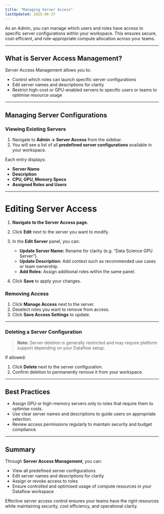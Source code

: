```yaml
---
title: "Managing Server Access"
lastUpdated: 2025-06-27
---
```


As an Admin, you can manage which users and roles have access to specific server configurations within your workspace. This ensures secure, cost-efficient, and role-appropriate compute allocation across your teams.

---

## What is Server Access Management?

Server Access Management allows you to:

- Control which roles can launch specific server configurations  
- Edit server names and descriptions for clarity  
- Restrict high-cost or GPU-enabled servers to specific users or teams to optimise resource usage

---

## Managing Server Configurations

### Viewing Existing Servers

1. Navigate to **Admin → Server Access** from the sidebar.  
2. You will see a list of all **predefined server configurations** available in your workspace.

Each entry displays:

- **Server Name**  
- **Description**  
- **CPU, GPU, Memory Specs**  
- **Assigned Roles and Users**

---
# Editing Server Access

1. **Navigate to the Server Access page.**

2. Click **Edit** next to the server you want to modify.

3. In the **Edit Server** panel, you can:

   - **Update Server Name:** Rename for clarity (e.g. “Data Science GPU Server”).
   - **Update Description:** Add context such as recommended use cases or team ownership.
   - **Add Roles:** Assign additional roles within the same panel.

4. Click **Save** to apply your changes.


### Removing Access

1. Click **Manage Access** next to the server.  
2. Deselect roles you want to remove from access.  
3. Click **Save Access Settings** to update.

---

### Deleting a Server Configuration

> **Note:** Server deletion is generally restricted and may require platform support depending on your Dataflow setup.

If allowed:

1. Click **Delete** next to the server configuration.  
2. Confirm deletion to permanently remove it from your workspace.

---

## Best Practices

- Assign GPU or high-memory servers only to roles that require them to optimise costs.  
- Use clear server names and descriptions to guide users on appropriate selection.  
- Review access permissions regularly to maintain security and budget compliance.

---

## Summary

Through **Server Access Management**, you can:

- View all predefined server configurations  
- Edit server names and descriptions for clarity  
- Assign or revoke access to roles  
- Ensure controlled and optimised usage of compute resources in your Dataflow workspace

Effective server access control ensures your teams have the right resources while maintaining security, cost efficiency, and operational clarity.